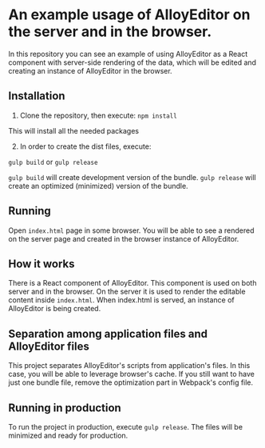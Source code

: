 An example usage of AlloyEditor on the server and in the browser.
=============

In this repository you can see an example of using AlloyEditor as a React component with server-side rendering of the data, which will be edited and creating an instance of AlloyEditor in the browser.

Installation
-------------

1) Clone the repository, then execute:
`npm install`

This will install all the needed packages

2) In order to create the dist files, execute:

`gulp build` or `gulp release`

`gulp build` will create development version of the bundle.
`gulp release` will create an optimized (minimized) version of the bundle.

Running
-------------
Open `index.html` page in some browser. You will be able to see a rendered on the server page and created in the browser instance of AlloyEditor.

How it works
-------------
There is a React component of AlloyEditor. This component is used on both server and in the browser. On the server it is used to render the editable content inside `index.html`. When index.html is served, an instance of AlloyEditor is being created.

Separation among application files and AlloyEditor files
-------------
This project separates AlloyEditor's scripts from application's files. In this case, you will be able to leverage browser's cache.
If you still want to have just one bundle file, remove the optimization part in Webpack's config file.

Running in production
-------------
To run the project in production, execute `gulp release`. The files will be minimized and ready for production.
